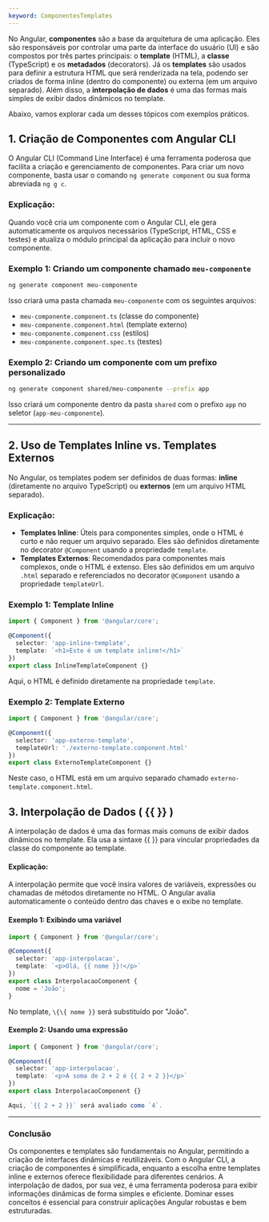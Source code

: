 ```yaml
---
keyword: ComponentesTemplates
---
```


No Angular, **componentes** são a base da arquitetura de uma aplicação. Eles são responsáveis por controlar uma parte da interface do usuário (UI) e são compostos por três partes principais: o **template** (HTML), a **classe** (TypeScript) e os **metadados** (decorators). Já os **templates** são usados para definir a estrutura HTML que será renderizada na tela, podendo ser criados de forma inline (dentro do componente) ou externa (em um arquivo separado). Além disso, a **interpolação de dados** é uma das formas mais simples de exibir dados dinâmicos no template.

Abaixo, vamos explorar cada um desses tópicos com exemplos práticos.

## 1. Criação de Componentes com Angular CLI

O Angular CLI (Command Line Interface) é uma ferramenta poderosa que facilita a criação e gerenciamento de componentes. Para criar um novo componente, basta usar o comando `ng generate component` ou sua forma abreviada `ng g c`.

### Explicação:
Quando você cria um componente com o Angular CLI, ele gera automaticamente os arquivos necessários (TypeScript, HTML, CSS e testes) e atualiza o módulo principal da aplicação para incluir o novo componente.

### Exemplo 1: Criando um componente chamado `meu-componente`

```bash
ng generate component meu-componente
```
Isso criará uma pasta chamada `meu-componente` com os seguintes arquivos:
- `meu-componente.component.ts` (classe do componente)
- `meu-componente.component.html` (template externo)
- `meu-componente.component.css` (estilos)
- `meu-componente.component.spec.ts` (testes)

### Exemplo 2: Criando um componente com um prefixo personalizado
```bash
ng generate component shared/meu-componente --prefix app
```
Isso criará um componente dentro da pasta `shared` com o prefixo `app` no seletor (`app-meu-componente`).

---

## 2. Uso de Templates Inline vs. Templates Externos

No Angular, os templates podem ser definidos de duas formas: **inline** (diretamente no arquivo TypeScript) ou **externos** (em um arquivo HTML separado).

### Explicação:

- **Templates Inline**: Úteis para componentes simples, onde o HTML é curto e não requer um arquivo separado. Eles são definidos diretamente no decorator `@Component` usando a propriedade `template`.
- **Templates Externos**: Recomendados para componentes mais complexos, onde o HTML é extenso. Eles são definidos em um arquivo `.html` separado e referenciados no decorator `@Component` usando a propriedade `templateUrl`.

### Exemplo 1: Template Inline

```typescript
import { Component } from '@angular/core';

@Component({
  selector: 'app-inline-template',
  template: `<h1>Este é um template inline!</h1>`
})
export class InlineTemplateComponent {}
```
Aqui, o HTML é definido diretamente na propriedade `template`.

### Exemplo 2: Template Externo
```typescript
import { Component } from '@angular/core';

@Component({
  selector: 'app-externo-template',
  templateUrl: './externo-template.component.html'
})
export class ExternoTemplateComponent {}
```
Neste caso, o HTML está em um arquivo separado chamado `externo-template.component.html`.

<div ngNonBindable>

## 3. Interpolação de Dados ( \{\{ }} )

A interpolação de dados é uma das formas mais comuns de exibir dados dinâmicos no template. Ela usa a sintaxe &#123;&#123; &#125;&#125; para vincular propriedades da classe do componente ao template.

#### Explicação:
A interpolação permite que você insira valores de variáveis, expressões ou chamadas de métodos diretamente no HTML. O Angular avalia automaticamente o conteúdo dentro das chaves e o exibe no template.

#### Exemplo 1: Exibindo uma variável
```typescript
import { Component } from '@angular/core';

@Component({
  selector: 'app-interpolacao',
  template: `<p>Olá, {{ nome }}!</p>`
})
export class InterpolacaoComponent {
  nome = 'João';
}
```
No template, `\{\{ nome }}` será substituído por "João".

#### Exemplo 2: Usando uma expressão

```typescript
import { Component } from '@angular/core';

@Component({
  selector: 'app-interpolacao',
  template: `<p>A soma de 2 + 2 é {{ 2 + 2 }}</p>`
})
export class InterpolacaoComponent {}

Aqui, `{{ 2 + 2 }}` será avaliado como `4`.
```

---

</div>

### Conclusão

Os componentes e templates são fundamentais no Angular, permitindo a criação de interfaces dinâmicas e reutilizáveis. Com o Angular CLI, a criação de componentes é simplificada, enquanto a escolha entre templates inline e externos oferece flexibilidade para diferentes cenários. A interpolação de dados, por sua vez, é uma ferramenta poderosa para exibir informações dinâmicas de forma simples e eficiente. Dominar esses conceitos é essencial para construir aplicações Angular robustas e bem estruturadas.
